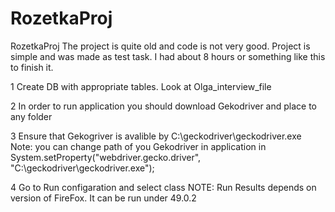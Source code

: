 # RozetkaProj
RozetkaProj
The project is quite old and сode is not very good. Project is simple and was made as test task. I had about 8 hours or something like this to finish it.

1 Сreate DB with appropriate tables. Look at Olga_interview_file

2 In order to run application you should download Gekodriver and place to any folder

3 Ensure that Gekogriver is avalible by C:\geckodriver\geckodriver.exe
Note:  you can change path of you Gekodriver in application in  System.setProperty("webdriver.gecko.driver", "C:\\geckodriver\\geckodriver.exe");

4 Go to Run configaration and select class 
NOTE:
Run Results depends on version of FireFox. It can be run under 49.0.2 
